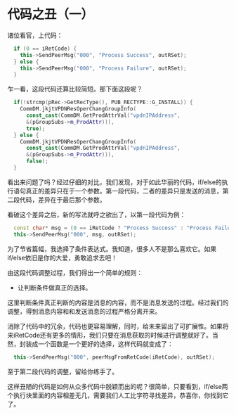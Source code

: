 代码之丑（一）
===

诸位看官，上代码：
```c++
  if (0 == iRetCode) {
    this->SendPeerMsg("000", "Process Success", outRSet);
  } else {
    this->SendPeerMsg("000", "Process Failure", outRSet);
  }
```

乍一看，这段代码还算比较简短。那下面这段呢？
```c++
  if(!strcmp(pRec->GetRecType(), PUB_RECTYPE::G_INSTALL)) {
    CommDM.jkjtVPDNResOperChangGroupInfo(
      const_cast(CommDM.GetProdAttrVal("vpdnIPAddress",
      &(pGroupSubs->m_ProdAttr))),
      true);
  } else {
    CommDM.jkjtVPDNResOperChangGroupInfo(
      const_cast(CommDM.GetProdAttrVal("vpdnIPAddress",
      &(pGroupSubs->m_ProdAttr))),
      false);
  }
```

看出来问题了吗？经过仔细的对比，我们发现，对于如此华丽的代码，if/else的执行语句真正的差异只在于一个参数。第一段代码，二者的差异只是发送的消息，第二段代码，差异在于最后那个参数。

看破这个差异之后，新的写法就呼之欲出了，以第一段代码为例：
```c++
  const char* msg = (0 == iRetCode ? "Process Success" : "Process Failure");
  this->SendPeerMsg("000", msg, outRSet);
```

为了节省篇幅，我选择了条件表达式。我知道，很多人不是那么喜欢它。如果if/else依旧是你的大爱，勇敢追求去吧！

由这段代码调整过程，我们得出一个简单的规则：

* 让判断条件做真正的选择。

这里判断条件真正判断的内容是消息的内容，而不是消息发送的过程。经过我们的调整，得到消息内容和和发送消息的过程严格分离开来。

消除了代码中的冗余，代码也更容易理解，同时，给未来留出了可扩展性。如果将来iRetCode还有更多的情形，我们只要在消息获取的时候进行调整就好了。当然，封装成一个函数是一个更好的选择，这样代码就变成了：
```c++
  this->SendPeerMsg("000", peerMsgFromRetCode(iRetCode), outRSet);
```

至于第二段代码的调整，留给你练手了。

这样丑陋的代码是如何从众多代码中脱颖而出的呢？很简单，只要看到，if/else两个执行块里面的内容相差无几，需要我们人工比字符寻找差异，恭喜你，你找到它了。